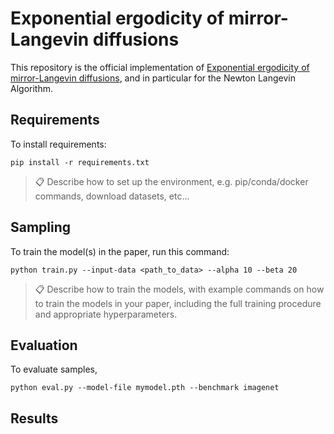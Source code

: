 # Exponential ergodicity of mirror-Langevin diffusions

This repository is the official implementation of [Exponential ergodicity of mirror-Langevin diffusions](https://arxiv.org/abs/2005.09669), and in particular for the Newton Langevin Algorithm. 


## Requirements

To install requirements:

```setup
pip install -r requirements.txt
```

>📋  Describe how to set up the environment, e.g. pip/conda/docker commands, download datasets, etc...

## Sampling 

To train the model(s) in the paper, run this command:

```train
python train.py --input-data <path_to_data> --alpha 10 --beta 20
```

>📋  Describe how to train the models, with example commands on how to train the models in your paper, including the full training procedure and appropriate hyperparameters.

## Evaluation 

To evaluate samples,

```eval
python eval.py --model-file mymodel.pth --benchmark imagenet
```

## Results



